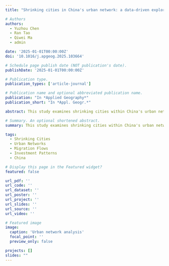 ```yaml
---
title: "Shrinking cities in China's urban network: a data-driven exploration of migration and investment flows (2025)"

# Authors
authors:
  - Yuzhou Chen
  - Ran Tao
  - Qiwei Ma
  - admin

date: '2025-01-01T00:00:00Z'
doi: '10.1016/j.apgeog.2025.103664'

# Schedule page publish date (NOT publication's date).
publishDate: '2025-01-01T00:00:00Z'

# Publication type.
publication_types: ['article-journal']

# Publication name and optional abbreviated publication name.
publication: "In *Applied Geography*"
publication_short: "In *Appl. Geogr.*"

abstract: This study examines shrinking cities within China's urban network through a comprehensive analysis of migration and investment flows. Using data-driven approaches, we identify patterns and characteristics of urban shrinkage, exploring the relationships between population decline, economic factors, and spatial connectivity. The research provides insights into the dynamics of urban development and decline in contemporary China.

# Summary. An optional shortened abstract.
summary: This study examines shrinking cities within China's urban network through a comprehensive analysis of migration and investment flows.

tags:
  - Shrinking Cities
  - Urban Networks
  - Migration Flows
  - Investment Patterns
  - China

# Display this page in the Featured widget?
featured: false

url_pdf: ''
url_code: ''
url_dataset: ''
url_poster: ''
url_project: ''
url_slides: ''
url_source: ''
url_video: ''

# Featured image
image:
  caption: 'Urban network analysis'
  focal_point: ''
  preview_only: false

projects: []
slides: ""
---
```


